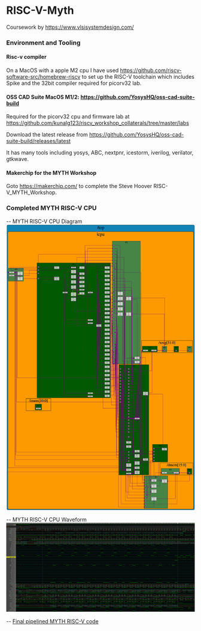 # RISC-V-Myth
Coursework by https://www.vlsisystemdesign.com/

### Environment and Tooling

#### Risc-v compiler
On a MacOS with a apple M2 cpu I have used https://github.com/riscv-software-src/homebrew-riscv to set up the RISC-V toolchain which includes Spike and the 32bit compiler required for picorv32 lab.

#### OSS CAD Suite MacOS M1/2: https://github.com/YosysHQ/oss-cad-suite-build
Required for the picorv32 cpu and firmware lab at https://github.com/kunalg123/riscv_workshop_collaterals/tree/master/labs

Download the latest release from https://github.com/YosysHQ/oss-cad-suite-build/releases/latest

It has many tools including yosys, ABC, nextpnr, icestorm, iverilog, verilator, gtkwave.

#### Makerchip for the MYTH Workshop
Goto https://makerchip.com/ to complete the Steve Hoover RISC-V_MYTH_Workshop.

### Completed MYTH RISC-V CPU

-- MYTH RISC-V CPU Diagram
![image](./images/Complete_MYTH_RISC-V_CPU_diagram.png)

-- MYTH RISC-V CPU Waveform
![image](./images/Complete_MYTH_RISC-V_CPU_waveform.png)

-- [Final pipelined MYTH RISC-V code](https://github.com/davidbroughsmyth/RISC-V-Myth/blob/main/lab7_pipelined-and-finished_riscv/Complete_MYTH_RISC-V_CPU.v)
